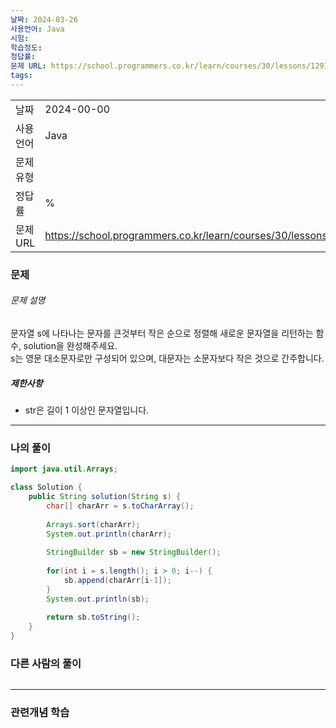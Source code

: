 ```yaml
---
날짜: 2024-03-26
사용언어: Java
시험: 
학습정도: 
정답률: 
문제 URL: https://school.programmers.co.kr/learn/courses/30/lessons/12917
tags:
---
```

|        |                                                                 |
| ------ | --------------------------------------------------------------- |
| 날짜     | 2024-00-00                                                      |
| 사용 언어  | Java                                                            |
| 문제 유형  |                                                                 |
| 정답률    | %                                                               |
| 문제 URL | https://school.programmers.co.kr/learn/courses/30/lessons/12917 |

### 문제

###### 문제 설명

문자열 s에 나타나는 문자를 큰것부터 작은 순으로 정렬해 새로운 문자열을 리턴하는 함수, solution을 완성해주세요.  
s는 영문 대소문자로만 구성되어 있으며, 대문자는 소문자보다 작은 것으로 간주합니다.

##### 제한사항
- str은 길이 1 이상인 문자열입니다.

---

### 나의 풀이

```java
import java.util.Arrays;

class Solution {
    public String solution(String s) {
        char[] charArr = s.toCharArray();
        
        Arrays.sort(charArr);
        System.out.println(charArr);
        
        StringBuilder sb = new StringBuilder();
        
        for(int i = s.length(); i > 0; i--) {
            sb.append(charArr[i-1]);
        }
        System.out.println(sb);
        
        return sb.toString();
    }
}
```

### 다른 사람의 풀이

```java

```

---
### 관련개념 학습
